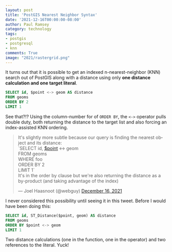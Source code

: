 ```yaml
---
layout: post
title: 'PostGIS Nearest Neighbor Syntax'
date: '2021-12-16T00:00:00-08:00'
author: Paul Ramsey
category: technology
tags:
- postgis
- postgresql
- knn
comments: True
image: "2021/rastergrid.png"
---
```


It turns out that it is possible to get an indexed n-nearest-neighbor (KNN) search out of PostGIS along with a distance using only **one distance calculation and one target literal**.

```sql
SELECT id, $point <-> geom AS distance
FROM geoms
ORDER BY 2
LIMIT 1
``` 

See that?!? Using the column-number for of `ORDER BY`, the `<->` operator pulls double duty, both returning the distance to the target list and also forcing an index-assisted KNN ordering.

<blockquote class="twitter-tweet"><p lang="en" dir="ltr">It&#39;s slightly more subtle because our query is finding the nearest object and its distance:<br>`SELECT id, <a href="https://twitter.com/search?q=%24point&amp;src=ctag&amp;ref_src=twsrc%5Etfw">$point</a> &lt;-&gt; geom<br>FROM geoms<br>WHERE foo<br>ORDER BY 2<br>LIMIT 1` <br>It&#39;s in the order by clause but we&#39;re also returning the distance as a by-product (and taking advantage of the index)</p>&mdash; Joel Haasnoot (@webguy) <a href="https://twitter.com/webguy/status/1471370663495667712?ref_src=twsrc%5Etfw">December 16, 2021</a></blockquote> <script async src="https://platform.twitter.com/widgets.js" charset="utf-8"></script> 

I never considered this possibility until seeing it in this tweet. Before I would have been doing this:

```sql
SELECT id, ST_Distance($point, geom) AS distance
FROM geoms
ORDER BY $point <-> geom
LIMIT 1
``` 

Two distance calculations (one in the function, one in the operator) and two references to the literal. Yuck! 
